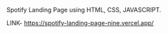 Spotify Landing Page using HTML, CSS, JAVASCRIPT.

LINK- https://spotify-landing-page-nine.vercel.app/

